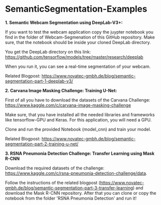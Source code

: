 # SemanticSegmentation-Examples

**1. Semantic Webcam Segmentation using DeepLab-V3+:**

If you want to test the webcam application copy the juypter notebook you find in the folder of Webcam-Segmenation of this GitHub repository. Make sure, that the notebook should be inside your cloned DeepLab directory. 

You get the DeepLab directory on this link: https://github.com/tensorflow/models/tree/master/research/deeplab

When you run it, you can see a real-time segmentation of your webcam.

Related Blogpost: https://www.novatec-gmbh.de/blog/semantic-segmentation-part-1-deeplab-v3/

**2. Carvana Image Masking Challenge: Training U-Net:**

First of all you have to download the datasets of the Carvana Challenge: https://www.kaggle.com/c/carvana-image-masking-challenge

Make sure, that you have installed all the needed libraries and frameworks like tensorflow-GPU and Keras.
For this application, you will need a GPU.

Clone and run the provided Notebook (model_cnn) and train your model.

Related Blogpost: https://www.novatec-gmbh.de/blog/semantic-segmentation-part-2-training-u-net/

**3. RSNA Pneumonia Detection Challenge: Transfer Learning using Mask R-CNN**

Download the required datasets of the challenge: https://www.kaggle.com/c/rsna-pneumonia-detection-challenge/data.

Follow the instructions of the related blogpost (https://www.novatec-gmbh.de/blog/semantic-segmentation-part-3-transfer-learning) and download the Mask R-CNN repository. After that you can clone or copy the notebook from the folder 'RSNA Pneumonia Detection' and run it!
